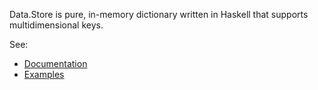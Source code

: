 Data.Store is pure, in-memory dictionary written in Haskell that
supports multidimensional keys.

See:
  
  * [Documentation](http://hackage.haskell.org/package/data-store)
  * [Examples](https://github.com/Palmik/data-store/tree/v0.2/examples)
